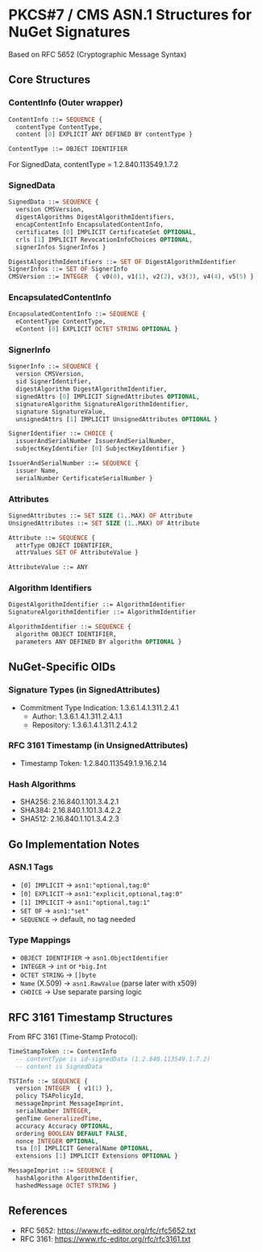 # PKCS#7 / CMS ASN.1 Structures for NuGet Signatures

Based on RFC 5652 (Cryptographic Message Syntax)

## Core Structures

### ContentInfo (Outer wrapper)
```asn1
ContentInfo ::= SEQUENCE {
  contentType ContentType,
  content [0] EXPLICIT ANY DEFINED BY contentType }

ContentType ::= OBJECT IDENTIFIER
```

For SignedData, contentType = 1.2.840.113549.1.7.2

### SignedData
```asn1
SignedData ::= SEQUENCE {
  version CMSVersion,
  digestAlgorithms DigestAlgorithmIdentifiers,
  encapContentInfo EncapsulatedContentInfo,
  certificates [0] IMPLICIT CertificateSet OPTIONAL,
  crls [1] IMPLICIT RevocationInfoChoices OPTIONAL,
  signerInfos SignerInfos }

DigestAlgorithmIdentifiers ::= SET OF DigestAlgorithmIdentifier
SignerInfos ::= SET OF SignerInfo
CMSVersion ::= INTEGER  { v0(0), v1(1), v2(2), v3(3), v4(4), v5(5) }
```

### EncapsulatedContentInfo
```asn1
EncapsulatedContentInfo ::= SEQUENCE {
  eContentType ContentType,
  eContent [0] EXPLICIT OCTET STRING OPTIONAL }
```

### SignerInfo
```asn1
SignerInfo ::= SEQUENCE {
  version CMSVersion,
  sid SignerIdentifier,
  digestAlgorithm DigestAlgorithmIdentifier,
  signedAttrs [0] IMPLICIT SignedAttributes OPTIONAL,
  signatureAlgorithm SignatureAlgorithmIdentifier,
  signature SignatureValue,
  unsignedAttrs [1] IMPLICIT UnsignedAttributes OPTIONAL }

SignerIdentifier ::= CHOICE {
  issuerAndSerialNumber IssuerAndSerialNumber,
  subjectKeyIdentifier [0] SubjectKeyIdentifier }

IssuerAndSerialNumber ::= SEQUENCE {
  issuer Name,
  serialNumber CertificateSerialNumber }
```

### Attributes
```asn1
SignedAttributes ::= SET SIZE (1..MAX) OF Attribute
UnsignedAttributes ::= SET SIZE (1..MAX) OF Attribute

Attribute ::= SEQUENCE {
  attrType OBJECT IDENTIFIER,
  attrValues SET OF AttributeValue }

AttributeValue ::= ANY
```

### Algorithm Identifiers
```asn1
DigestAlgorithmIdentifier ::= AlgorithmIdentifier
SignatureAlgorithmIdentifier ::= AlgorithmIdentifier

AlgorithmIdentifier ::= SEQUENCE {
  algorithm OBJECT IDENTIFIER,
  parameters ANY DEFINED BY algorithm OPTIONAL }
```

## NuGet-Specific OIDs

### Signature Types (in SignedAttributes)
- Commitment Type Indication: 1.3.6.1.4.1.311.2.4.1
  - Author: 1.3.6.1.4.1.311.2.4.1.1
  - Repository: 1.3.6.1.4.1.311.2.4.1.2

### RFC 3161 Timestamp (in UnsignedAttributes)
- Timestamp Token: 1.2.840.113549.1.9.16.2.14

### Hash Algorithms
- SHA256: 2.16.840.1.101.3.4.2.1
- SHA384: 2.16.840.1.101.3.4.2.2
- SHA512: 2.16.840.1.101.3.4.2.3

## Go Implementation Notes

### ASN.1 Tags
- `[0] IMPLICIT` → `asn1:"optional,tag:0"`
- `[0] EXPLICIT` → `asn1:"explicit,optional,tag:0"`
- `[1] IMPLICIT` → `asn1:"optional,tag:1"`
- `SET OF` → `asn1:"set"`
- `SEQUENCE` → default, no tag needed

### Type Mappings
- `OBJECT IDENTIFIER` → `asn1.ObjectIdentifier`
- `INTEGER` → `int` or `*big.Int`
- `OCTET STRING` → `[]byte`
- `Name` (X.509) → `asn1.RawValue` (parse later with x509)
- `CHOICE` → Use separate parsing logic

## RFC 3161 Timestamp Structures

From RFC 3161 (Time-Stamp Protocol):

```asn1
TimeStampToken ::= ContentInfo
  -- contentType is id-signedData (1.2.840.113549.1.7.2)
  -- content is SignedData

TSTInfo ::= SEQUENCE {
  version INTEGER  { v1(1) },
  policy TSAPolicyId,
  messageImprint MessageImprint,
  serialNumber INTEGER,
  genTime GeneralizedTime,
  accuracy Accuracy OPTIONAL,
  ordering BOOLEAN DEFAULT FALSE,
  nonce INTEGER OPTIONAL,
  tsa [0] IMPLICIT GeneralName OPTIONAL,
  extensions [1] IMPLICIT Extensions OPTIONAL }

MessageImprint ::= SEQUENCE {
  hashAlgorithm AlgorithmIdentifier,
  hashedMessage OCTET STRING }
```

## References
- RFC 5652: https://www.rfc-editor.org/rfc/rfc5652.txt
- RFC 3161: https://www.rfc-editor.org/rfc/rfc3161.txt
